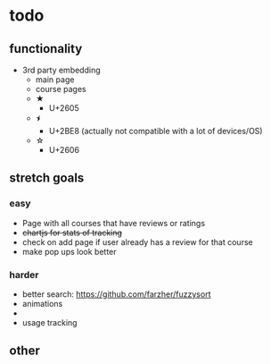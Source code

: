 
# todo
## functionality
- 3rd party embedding
  - main page
  - course pages
  - ★
    - U+2605
  - ⯨
    - U+2BE8 (actually not compatible with a lot of devices/OS)
  - ☆
    - U+2606

## stretch goals
### easy
- Page with all courses that have reviews or ratings
- ~~chartjs for stats of tracking~~
- check on add page if user already has a review for that course
- make pop ups look better

### harder
- better search: https://github.com/farzher/fuzzysort
- animations
- 
- usage tracking

## other
